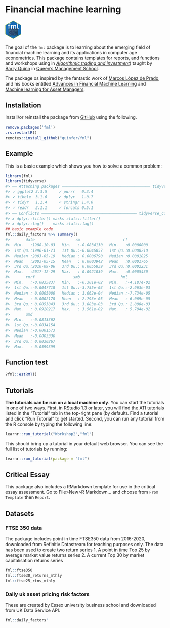 
<!-- README.md is generated from README.Rmd. Please edit that file -->

# Financial machine learning

<img src="inst/figures/imgfile.png" width="10%" style="inline">

The goal of the `fml` package is to learning about the emerging field of financial
machine learning and its applications in computer age econometrics.  This package contains templates for reports, and functions and workshops
using in [*Algorithmic trading and
investment*](https://canvas.qub.ac.uk/courses/11744)) taught by [Barry
Quinn](https://quinference.com/) in [Queen’s Management School](https://pure.qub.ac.uk/en/persons/barry-quinn).

The package os inspired by the fantastic work of [Marcos López de Prado](https://quantresearch.org), and his books entitled [Advances in Financial Machine Learning](https://www.wiley.com/en-gb/Advances+in+Financial+Machine+Learning-p-9781119482086) and [Machine learning for Asset Managers](https://www.cambridge.org/core/elements/abs/machine-learning-for-asset-managers/6D9211305EA2E425D33A9F38D0AE3545#). 

## Installation

Install/or reinstall the package from [GitHub](https://github.com/)
using the following.


``` r
remove.packages('fml')
.rs.restartR()
remotes::install_github("quinfer/fml")
```

## Example

This is a basic example which shows you how to solve a common problem:

``` r
library(fml)
library(tidyverse)
#> ── Attaching packages ─────────────────────────────────────── tidyverse 1.3.1 ──
#> ✓ ggplot2 3.3.5     ✓ purrr   0.3.4
#> ✓ tibble  3.1.6     ✓ dplyr   1.0.7
#> ✓ tidyr   1.1.4     ✓ stringr 1.4.0
#> ✓ readr   2.1.1     ✓ forcats 0.5.1
#> ── Conflicts ────────────────────────────────────────── tidyverse_conflicts() ──
#> x dplyr::filter() masks stats::filter()
#> x dplyr::lag()    masks stats::lag()
## basic example code
fml::daily_factors %>% summary()
#>       date                  rm                   rf           
#>  Min.   :1988-10-03   Min.   :-0.0834130   Min.   :0.0000000  
#>  1st Qu.:1996-01-23   1st Qu.:-0.0046057   1st Qu.:0.0000210  
#>  Median :2003-05-19   Median : 0.0006790   Median :0.0001825  
#>  Mean   :2003-05-15   Mean   : 0.0003942   Mean   :0.0001765  
#>  3rd Qu.:2010-09-06   3rd Qu.: 0.0055839   3rd Qu.:0.0002231  
#>  Max.   :2017-12-29   Max.   : 0.0921039   Max.   :0.0005430  
#>       rmrf                 smb                  hml            
#>  Min.   :-0.0835837   Min.   :-6.301e-02   Min.   :-4.187e-02  
#>  1st Qu.:-0.0047718   1st Qu.:-3.755e-03   1st Qu.:-2.963e-03  
#>  Median : 0.0005000   Median : 1.062e-04   Median :-7.734e-05  
#>  Mean   : 0.0002178   Mean   :-2.793e-05   Mean   : 6.069e-05  
#>  3rd Qu.: 0.0053843   3rd Qu.: 3.883e-03   3rd Qu.: 2.888e-03  
#>  Max.   : 0.0920217   Max.   : 3.561e-02   Max.   : 5.784e-02  
#>       umd            
#>  Min.   :-0.0813362  
#>  1st Qu.:-0.0034154  
#>  Median :-0.0001573  
#>  Mean   :-0.0003336  
#>  3rd Qu.: 0.0030267  
#>  Max.   : 0.0599399
```

## Function test

``` r
?fml::estRMT()
```

## Tutorials

**The tutorials can be run on a local machine only**. You can start the
tutorials in one of two ways. First, in RStudio 1.3 or later, you will
find the ATI tutorials listed in the “Tutorial” tab in the top-right
pane (by default). Find a tutorial and click “Run Tutorial” to get
started. Second, you can run any tutorial from the R console by typing
the following line:

``` r
learnr::run_tutorial("Workshop2","fml")
```

This should bring up a tutorial in your default web browser. You can see
the full list of tutorials by running:

``` r
learnr::run_tutorial(package = "fml")
```

## Critical Essay

This package also includes a RMarkdown template for use in the critical
essay assessment. Go to File>New>R Markdown… and choose from
`From Template` then `Report`.

## Datasets

### FTSE 350 data

The package includes point in time FTSE350 data from 2016-2020,
downloaded from Refinitiv Datastream for teaching purposes only. The
data has been used to create two return series 1. A point in time Top 25
by average market value returns series 2. A current Top 30 by market
capitalisation returns series

``` r
fml::ftse350
fml::ftse30_returns_mthly
fml::ftse25_rtns_mthly
```

### Daily uk asset pricing risk factors

These are created by Essex university business school and downloaded
from UK Data Service API.

``` r
fml::daily_factors"
```
